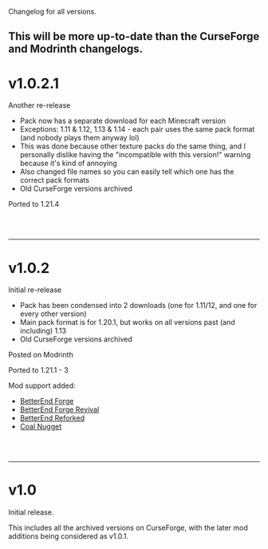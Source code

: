Changelog for all versions.

This will be more up-to-date than the CurseForge and Modrinth changelogs.
--------------------------------------------------

# v1.0.2.1

Another re-release
- Pack now has a separate download for each Minecraft version
- Exceptions: 1.11 & 1.12, 1.13 & 1.14 - each pair uses the same pack format (and nobody plays them anyway lol)
- This was done because other texture packs do the same thing, and I personally dislike having the "incompatible with this version!" warning because it's kind of annoying
- Also changed file names so you can easily tell which one has the correct pack formats
- Old CurseForge versions archived

Ported to 1.21.4

<br /> <br />

--------------------------------------------------

# v1.0.2

Initial re-release
- Pack has been condensed into 2 downloads (one for 1.11/12, and one for every other version)
- Main pack format is for 1.20.1, but works on all versions past (and including) 1.13
- Old CurseForge versions archived

Posted on Modrinth

Ported to 1.21.1 - 3

Mod support added:
- [BetterEnd Forge](https://www.curseforge.com/minecraft/mc-mods/betterend-forge-port)
- [BetterEnd Forge Revival](https://www.curseforge.com/minecraft/mc-mods/betterend-forge-revival)
- [BetterEnd Reforked](https://www.curseforge.com/minecraft/mc-mods/betterend-re-forked)
- [Coal Nugget](https://www.curseforge.com/minecraft/mc-mods/coal-nugget)

<br /> <br />

--------------------------------------------------

# v1.0

Initial release.

This includes all the archived versions on CurseForge, with the later mod additions being considered as v1.0.1.